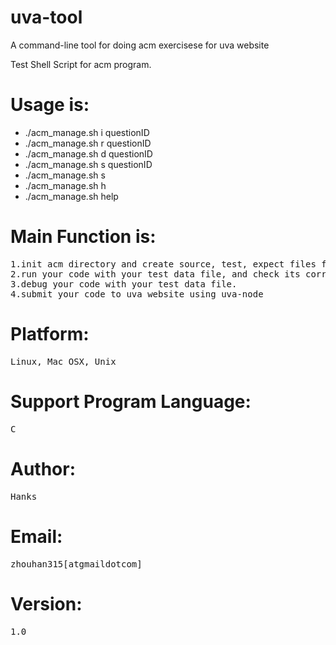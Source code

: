 uva-tool
========

A command-line tool for doing acm exercisese for uva website

Test Shell Script for acm program.

Usage is:
=========
- ./acm_manage.sh i questionID
- ./acm_manage.sh r questionID
- ./acm_manage.sh d questionID
- ./acm_manage.sh s questionID
- ./acm_manage.sh s 
- ./acm_manage.sh h
- ./acm_manage.sh help

Main Function is:
=================
<pre>
1.init acm directory and create source, test, expect files from website for you.
2.run your code with your test data file, and check its correctness with your expect file.
3.debug your code with your test data file.
4.submit your code to uva website using uva-node
</pre>

Platform:
=========
<pre>
Linux, Mac OSX, Unix
</pre>

Support Program Language:
=========================
<pre>
C
</pre>

Author:
=======
<pre>
Hanks
</pre>

Email:
======
<pre>
zhouhan315[atgmaildotcom]
</pre>

Version:
========
<pre>
1.0
</pre>


